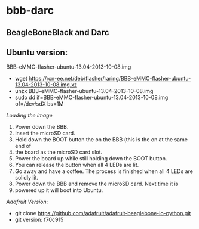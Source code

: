 bbb-darc
========

BeagleBoneBlack and Darc
------------------------

Ubuntu version:
--------------
BBB-eMMC-flasher-ubuntu-13.04-2013-10-08.img

* wget https://rcn-ee.net/deb/flasher/raring/BBB-eMMC-flasher-ubuntu-13.04-2013-10-08.img.xz
* unzx BBB-eMMC-flasher-ubuntu-13.04-2013-10-08.img
* sudo dd if=BBB-eMMC-flasher-ubuntu-13.04-2013-10-08.img of=/dev/sdX bs=1M

*Loading the image*
   1. Power down the BBB.
   2. Insert the microSD card.
   3. Hold down the BOOT button the on the BBB (this is the on at the same end of
   4. the board as the microSD card slot.
   5. Power the board up while still holding down the BOOT button.
   6. You can release the button when all 4 LEDs are lit.
   7. Go away and have a coffee. The process is finished when all 4 LEDs are solidly lit.
   8. Power down the BBB and remove the microSD card. Next time it is
   9. powered up it will boot into Ubuntu.

*Adafruit Version*:
* git clone https://github.com/adafruit/adafruit-beaglebone-io-python.git
* git version: f70c915

